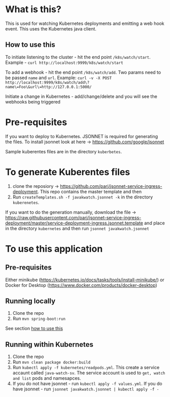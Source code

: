 # What is this?

This is used for watching Kubernetes deployments and emitting a web hook event. This uses the Kubernetes java client.

## How to use this
To initiate listening to the cluster - hit the end point `/k8s/watch/start`. Example - `curl http://localhost:9999/k8s/watch/start`

To add a webhook - hit the end point `/k8s/watch/add`. Two params need to be passed `name` and `url`. Example: `curl -v -X POST http://localhost:9999/k8s/watch/add\?name\=Foo\&url\=http://127.0.0.1:5000/`

Initiate a change in Kubernetes - add/change/delete and you will see the webhooks being triggered

# Pre-requisites

If you want to deploy to Kubernetes. JSONNET is required for generating the files. To install jsonnet look at here -> https://github.com/google/jsonnet

Sample kuberentes files are in the directory `kuberbetes`.

# To generate Kuberentes files
 1. clone the reposiory -> https://github.com/parj/jsonnet-service-ingress-deployment. This repo contains the master template and then 
 1. Run `createTemplates.sh -f javakwatch.jsonnet -k` in the directory `kuberenetes`.
 
 If you want to do the generation manually, download the file -> https://raw.githubusercontent.com/parj/jsonnet-service-ingress-deployment/master/service-deployment-ingress.jsonnet.template and place in the directory `kubernetes` and then run `jsonnet javakwatch.jsonnet`
 
# To use this application

## Pre-requisites
Either minikube (https://kubernetes.io/docs/tasks/tools/install-minikube/) or Docker for Desktop (https://www.docker.com/products/docker-desktop)

## Running locally

1. Clone the repo
1. Run `mvn spring-boot:run`

See section [how to use this](#how-to-use-this)

## Running within Kubernetes

1. Clone the repo
1. Run `mvn clean package docker:build`
1. Run `kubectl apply -f kubernetes/readpods.yml`. This create a service accaunt called `java-watch-sv`. The service account is used to `get, watch and list` pods and namesapces.
1. If you do not have jsonnet - run `kubectl apply -f values.yml`. If you do have jsonnet - run `jsonnet javakwatch.jsonnet | kubectl apply -f -`
